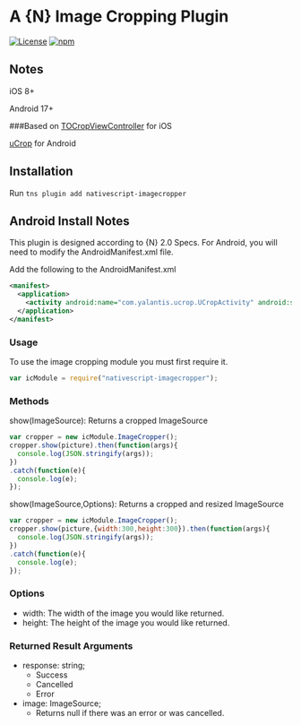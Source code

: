 <!--
@Author: Brian Thurlow <bthurlow>
@Date:   03/29/2016 03:41:05 PM
@Last modified by:   bthurlow
@Last modified time: 03/29/2016 04:24:04 PM
-->



# A {N} Image Cropping Plugin
[![License](https://img.shields.io/badge/License-MIT-blue.svg?style=flat)](http://choosealicense.com/licenses/mit/)
[![npm](https://img.shields.io/npm/v/nativescript-imagecropper.svg)](https://www.npmjs.com/package/nativescript-imagecropper)

## Notes

iOS 8+

Android 17+

###Based on
[TOCropViewController](https://github.com/TimOliver/TOCropViewController) for iOS

[uCrop](https://github.com/Yalantis/uCrop) for Android

## Installation

Run `tns plugin add nativescript-imagecropper`

## Android Install Notes

This plugin is designed according to {N} 2.0 Specs. For Android, you will need to modify the AndroidManifest.xml file.

Add the following to the AndroidManifest.xml
```xml
<manifest>
  <application>
    <activity android:name="com.yalantis.ucrop.UCropActivity" android:screenOrientation="portrait"/>
  </application>
</manifest>
```

### Usage

To use the image cropping module you must first require it.
```js
var icModule = require("nativescript-imagecropper");
```
### Methods

show(ImageSource): Returns a cropped ImageSource
```js
var cropper = new icModule.ImageCropper();
cropper.show(picture).then(function(args){
  console.log(JSON.stringify(args));
})
.catch(function(e){
  console.log(e);
});
```

show(ImageSource,Options): Returns a cropped and resized ImageSource
```js
var cropper = new icModule.ImageCropper();
cropper.show(picture,{width:300,height:300}).then(function(args){
  console.log(JSON.stringify(args));
})
.catch(function(e){
  console.log(e);
});
```

### Options
* width:<number> The width of the image you would like returned.
* height:<number> The height of the image you would like returned.

### Returned Result Arguments
* response: string;
  * Success
  * Cancelled
  * Error
* image: ImageSource;
  * Returns null if there was an error or was cancelled.
